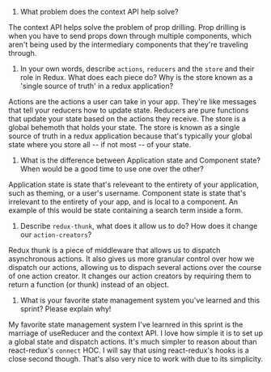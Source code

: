 1. What problem does the context API help solve?

The context API helps solve the problem of prop drilling. Prop drilling is when you have to send props down through multiple components, which aren't being used by the intermediary components that they're traveling through.

1. In your own words, describe `actions`, `reducers` and the `store` and their role in Redux. What does each piece do? Why is the store known as a 'single source of truth' in a redux application?

Actions are the actions a user can take in your app. They're like messages that tell your reducers how to update state. Reducers are pure functions that update your state based on the actions they receive. The store is a global behemoth that holds your state. The store is known as a single source of truth in a redux application because that's typically your global state where you store all -- if not most -- of your state.

1. What is the difference between Application state and Component state? When would be a good time to use one over the other?

Application state is state that's releveant to the entirety of your application, such as theming, or a user's username. Component state is state that's irrelevant to the entirety of your app, and is local to a component. An example of this would be state containing a search term inside a form.

1. Describe `redux-thunk`, what does it allow us to do? How does it change our `action-creators`?

Redux thunk is a piece of middleware that allows us to dispatch asynchronous actions. It also gives us more granular control over how we dispatch our actions, allowing us to dispach several actions over the course of one action creator. It changes our action creators by requiring them to return a function (or thunk) instead of an object.

1. What is your favorite state management system you've learned and this sprint? Please explain why!

My favorite state management system I've learnred in this sprint is the marriage of useReducer and the context API. I love how simple it is to set up a global state and dispatch actions. It's much simpler to reason about than react-redux's `connect` HOC. I will say that using react-redux's hooks is a close second though. That's also very nice to work with due to its simplicity.